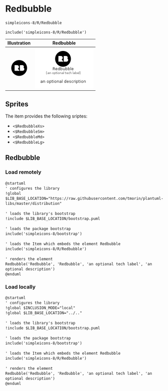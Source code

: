 # Redbubble


```text
simpleicons-8/R/Redbubble
```

```text
include('simpleicons-8/R/Redbubble')
```



| Illustration | Redbubble |
| :---: | :---: |
| ![illustration for Illustration](../../simpleicons-8/R/Redbubble.png) | ![illustration for Redbubble](../../simpleicons-8/R/Redbubble.Local.png) |



## Sprites
The item provides the following sriptes:

- `<$RedbubbleXs>`
- `<$RedbubbleSm>`
- `<$RedbubbleMd>`
- `<$RedbubbleLg>`





## Redbubble

### Load remotely
```plantuml
@startuml
' configures the library
!global $LIB_BASE_LOCATION="https://raw.githubusercontent.com/tmorin/plantuml-libs/master/distribution"

' loads the library's bootstrap
!include $LIB_BASE_LOCATION/bootstrap.puml

' loads the package bootstrap
include('simpleicons-8/bootstrap')

' loads the Item which embeds the element Redbubble
include('simpleicons-8/R/Redbubble')

' renders the element
Redbubble('Redbubble', 'Redbubble', 'an optional tech label', 'an optional description')
@enduml
```

### Load locally
```plantuml
@startuml
' configures the library
!global $INCLUSION_MODE="local"
!global $LIB_BASE_LOCATION="../.."

' loads the library's bootstrap
!include $LIB_BASE_LOCATION/bootstrap.puml

' loads the package bootstrap
include('simpleicons-8/bootstrap')

' loads the Item which embeds the element Redbubble
include('simpleicons-8/R/Redbubble')

' renders the element
Redbubble('Redbubble', 'Redbubble', 'an optional tech label', 'an optional description')
@enduml
```

